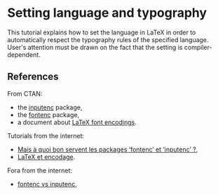 # Setting language and typography

This tutorial explains how to set the language in LaTeX in order to automatically respect the typography rules of the specified language.
User's attention must be drawn on the fact that the setting is compiler-dependent.


## References

From CTAN:
* the [inputenc](https://ctan.org/pkg/inputenc) package,
* the [fontenc](https://ctan.org/pkg/fontenc) package,
* a document about [LaTeX font encodings](https://ctan.math.illinois.edu/macros/latex/doc/encguide.pdf).

Tutorials from the internet:
* [Mais à quoi bon servent les packages ‘fontenc’ et ‘inputenc’ ?](http://blog.dorian-depriester.fr/latex/mais-a-quoi-bon-servent-les-packages-fontenc-et-inputenc),
* [LaTeX et encodage](http://www.xm1math.net/doculatex/encodage.html).

Fora from the internet:
* [fontenc vs inputenc](https://tex.stackexchange.com/questions/44694/fontenc-vs-inputenc),
